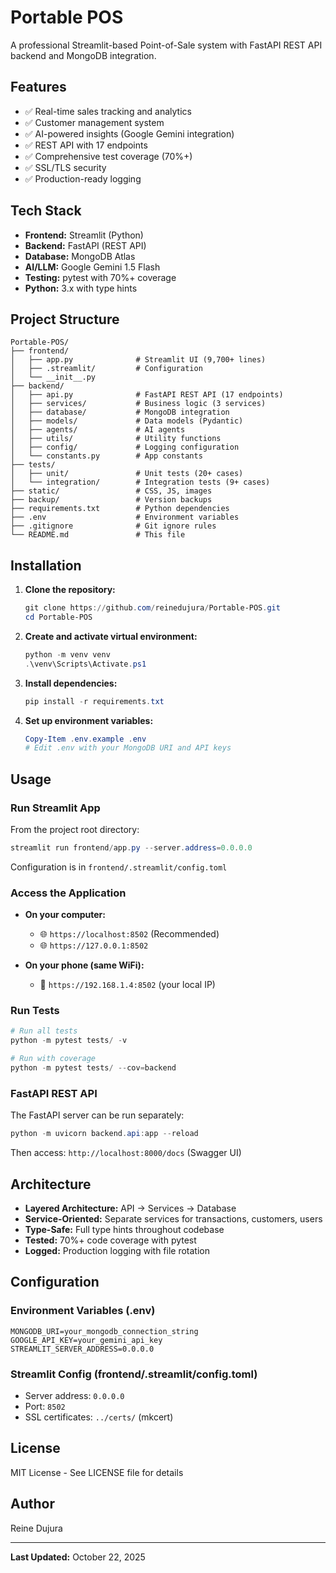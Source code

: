 # Portable POS

A professional Streamlit-based Point-of-Sale system with FastAPI REST API backend and MongoDB integration.

## Features

- ✅ Real-time sales tracking and analytics
- ✅ Customer management system
- ✅ AI-powered insights (Google Gemini integration)
- ✅ REST API with 17 endpoints
- ✅ Comprehensive test coverage (70%+)
- ✅ SSL/TLS security
- ✅ Production-ready logging

## Tech Stack

- **Frontend:** Streamlit (Python)
- **Backend:** FastAPI (REST API)
- **Database:** MongoDB Atlas
- **AI/LLM:** Google Gemini 1.5 Flash
- **Testing:** pytest with 70%+ coverage
- **Python:** 3.x with type hints

## Project Structure

```
Portable-POS/
├── frontend/
│   ├── app.py              # Streamlit UI (9,700+ lines)
│   ├── .streamlit/         # Configuration
│   └── __init__.py
├── backend/
│   ├── api.py              # FastAPI REST API (17 endpoints)
│   ├── services/           # Business logic (3 services)
│   ├── database/           # MongoDB integration
│   ├── models/             # Data models (Pydantic)
│   ├── agents/             # AI agents
│   ├── utils/              # Utility functions
│   ├── config/             # Logging configuration
│   └── constants.py        # App constants
├── tests/
│   ├── unit/               # Unit tests (20+ cases)
│   └── integration/        # Integration tests (9+ cases)
├── static/                 # CSS, JS, images
├── backup/                 # Version backups
├── requirements.txt        # Python dependencies
├── .env                    # Environment variables
├── .gitignore              # Git ignore rules
└── README.md               # This file
```

## Installation

1. **Clone the repository:**
   ```powershell
   git clone https://github.com/reinedujura/Portable-POS.git
   cd Portable-POS
   ```

2. **Create and activate virtual environment:**
   ```powershell
   python -m venv venv
   .\venv\Scripts\Activate.ps1
   ```

3. **Install dependencies:**
   ```powershell
   pip install -r requirements.txt
   ```

4. **Set up environment variables:**
   ```powershell
   Copy-Item .env.example .env
   # Edit .env with your MongoDB URI and API keys
   ```

## Usage

### Run Streamlit App

From the project root directory:
```powershell
streamlit run frontend/app.py --server.address=0.0.0.0
```

Configuration is in `frontend/.streamlit/config.toml`

### Access the Application

- **On your computer:**
  - 🌐 `https://localhost:8502` (Recommended)
  - 🌐 `https://127.0.0.1:8502`

- **On your phone (same WiFi):**
  - 📱 `https://192.168.1.4:8502` (your local IP)

### Run Tests

```powershell
# Run all tests
python -m pytest tests/ -v

# Run with coverage
python -m pytest tests/ --cov=backend
```

### FastAPI REST API

The FastAPI server can be run separately:
```powershell
python -m uvicorn backend.api:app --reload
```

Then access: `http://localhost:8000/docs` (Swagger UI)

## Architecture

- **Layered Architecture:** API → Services → Database
- **Service-Oriented:** Separate services for transactions, customers, users
- **Type-Safe:** Full type hints throughout codebase
- **Tested:** 70%+ code coverage with pytest
- **Logged:** Production logging with file rotation

## Configuration

### Environment Variables (.env)

```env
MONGODB_URI=your_mongodb_connection_string
GOOGLE_API_KEY=your_gemini_api_key
STREAMLIT_SERVER_ADDRESS=0.0.0.0
```

### Streamlit Config (frontend/.streamlit/config.toml)

- Server address: `0.0.0.0`
- Port: `8502`
- SSL certificates: `../certs/` (mkcert)

## License

MIT License - See LICENSE file for details

## Author

Reine Dujura

---

**Last Updated:** October 22, 2025